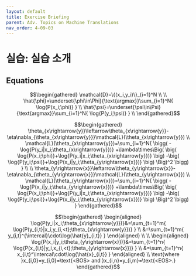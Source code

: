 ```yaml
---
layout: default
title: Exercise Briefing
parent: Adv. Topics on Machine Translations
nav_order: 4-09-03
---
```


# 실습: 실습 소개

## Equations

$$\begin{gathered}
\mathcal{D}=\{(x_i,y_i)\}_{i=1}^N \\
\\
\hat{\phi}=\underset{\phi\in\Phi}{\text{argmax}}\sum_{i=1}^N{
    \log{P(x_i;\phi)}
} \\
\hat{\psi}=\underset{\psi\in\Psi}{\text{argmax}}\sum_{i=1}^N{
    \log{P(y_i;\psi)}
} \\
\end{gathered}$$

$$\begin{gathered}
\theta_{x\rightarrow{y}}\leftarrow\theta_{x\rightarrow{y}}-\eta\nabla_{\theta_{x\rightarrow{y}}}\mathcal{L}(\theta_{x\rightarrow{y}}) \\
\mathcal{L}(\theta_{x\rightarrow{y}})=\sum_{i=1}^N{
    \bigg(
        -\log{P(y_i|x_i;\theta_{x\rightarrow{y}})}
        +\lambda\times\Big(
            \big(
                \log{P(x_i;\phi)}+\log{P(y_i|x_i;\theta_{x\rightarrow{y}})}
            \big)
            -\big(
                \log{P(y_i;\psi)}+\log{P(x_i|y_i;\theta_{y\rightarrow{x}})}
            \big)
        \Big)^2
    \bigg)
} \\
\\
\theta_{y\rightarrow{x}}\leftarrow\theta_{y\rightarrow{x}}-\eta\nabla_{\theta_{y\rightarrow{x}}}\mathcal{L}(\theta_{y\rightarrow{x}}) \\
\mathcal{L}(\theta_{y\rightarrow{x}})=\sum_{i=1}^N{
    \bigg(
        -\log{P(x_i|y_i;\theta_{y\rightarrow{x}})}
        +\lambda\times\Big(
            \big(
                \log{P(x_i;\phi)}+\log{P(y_i|x_i;\theta_{x\rightarrow{y}})}
            \big)
            -\big(
                \log{P(y_i;\psi)}+\log{P(x_i|y_i;\theta_{y\rightarrow{x}})}
            \big)
        \Big)^2
    \bigg)
}
\end{gathered}$$

$$\begin{gathered}
\begin{aligned}
\log{P(y_i|x_i;\theta_{x\rightarrow{y}})}&=\sum_{t=1}^m{
    \log{P(y_{i,t}|x_i,y_{i,<t};\theta_{x\rightarrow{y}})}
} \\
&=\sum_{t=1}^m{
    y_{i,t}^{\intercal}\cdot\log{\hat{y}_{i,t}}
}
\end{aligned} \\
\\
\begin{aligned}
\log{P(x_i|y_i;\theta_{y\rightarrow{x}})}&=\sum_{t=1}^n{
    \log{P(x_{i,t}|y_i,x_{i,<t};\theta_{y\rightarrow{x}})}
} \\
&=\sum_{t=1}^n{
    x_{i,t}^\intercal\cdot\log{\hat{x}_{i,t}}
}
\end{aligned} \\
\text{where }x_{i,0}=y_{i,0}=\text{<BOS> and }x_{i,n}=y_{i,m}=\text{<EOS>.}
\end{gathered}$$
